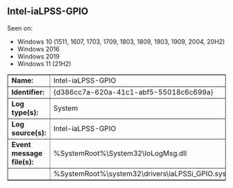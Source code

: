 ## Intel-iaLPSS-GPIO

Seen on:
* Windows 10 (1511, 1607, 1703, 1709, 1803, 1809, 1903, 1909, 2004, 20H2)
* Windows 2016
* Windows 2019
* Windows 11 (21H2)

<table border="1" class="docutils">
  <tbody>
    <tr>
      <td><b>Name:</b></td>
      <td>Intel-iaLPSS-GPIO</td>
    </tr>
    <tr>
      <td><b>Identifier:</b></td>
      <td>{d386cc7a-620a-41c1-abf5-55018c6c699a}</td>
    </tr>
    <tr>
      <td><b>Log type(s):</b></td>
      <td>System</td>
    </tr>
    <tr>
      <td><b>Log source(s):</b></td>
      <td>Intel-iaLPSS-GPIO</td>
    </tr>
    <tr>
      <td><b>Event message file(s):</b></td>
      <td>%SystemRoot%\System32\IoLogMsg.dll</td>
    </tr>
    <tr>
      <td>&nbsp;</td>
      <td>%SystemRoot%\system32\drivers\iaLPSSi_GPIO.sys</td>
    </tr>
  </tbody>
</table>

&nbsp;

